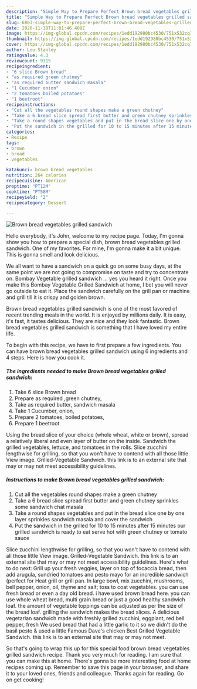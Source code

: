 ```yaml
---
description: "Simple Way to Prepare Perfect Brown bread vegetables grilled sandwich"
title: "Simple Way to Prepare Perfect Brown bread vegetables grilled sandwich"
slug: 6803-simple-way-to-prepare-perfect-brown-bread-vegetables-grilled-sandwich
date: 2020-11-18T11:01:46.409Z
image: https://img-global.cpcdn.com/recipes/1edd192980bc4530/751x532cq70/brown-bread-vegetables-grilled-sandwich-recipe-main-photo.jpg
thumbnail: https://img-global.cpcdn.com/recipes/1edd192980bc4530/751x532cq70/brown-bread-vegetables-grilled-sandwich-recipe-main-photo.jpg
cover: https://img-global.cpcdn.com/recipes/1edd192980bc4530/751x532cq70/brown-bread-vegetables-grilled-sandwich-recipe-main-photo.jpg
author: Lou Stanley
ratingvalue: 4.3
reviewcount: 9315
recipeingredient:
- "6 slice Brown bread"
- "as required green chutney"
- "as required butter sandwich masala"
- "1 Cucumber onion"
- "2 tomatoes boiled potatoes"
- "1 beetroot"
recipeinstructions:
- "Cut all the vegetables round shapes make a green chutney"
- "Take a 6 bread slice spread first butter and green chutney sprinkles some sandwich chat masala"
- "Take a round shapes vegetables and put in the bread slice one by one layer sprinkles sandwich masala and cover the sandwich"
- "Put the sandwich in the grilled for 10 to 15 minutes after 15 minutes our grilled sandwich is ready to eat serve hot with green chutney or tomato sauce"
categories:
- Recipe
tags:
- brown
- bread
- vegetables

katakunci: brown bread vegetables 
nutrition: 264 calories
recipecuisine: American
preptime: "PT12M"
cooktime: "PT58M"
recipeyield: "2"
recipecategory: Dessert

---
```



![Brown bread vegetables grilled sandwich](https://img-global.cpcdn.com/recipes/1edd192980bc4530/751x532cq70/brown-bread-vegetables-grilled-sandwich-recipe-main-photo.jpg)

Hello everybody, it's John, welcome to my recipe page. Today, I'm gonna show you how to prepare a special dish, brown bread vegetables grilled sandwich. One of my favorites. For mine, I'm gonna make it a bit unique. This is gonna smell and look delicious.

We all want to have a sandwich on a quick go on some busy days, at the same point we are not going to compromise on taste and try to concentrate on. Bombay Vegetable grilled sandwich … yes you heard it right. Once you make this Bombay Vegetable Grilled Sandwich at home, I bet you will never go outside to eat it. Place the sandwich carefully on the grill pan or machine and grill till it is crispy and golden brown.

Brown bread vegetables grilled sandwich is one of the most favored of recent trending meals in the world. It is enjoyed by millions daily. It is easy, it's fast, it tastes delicious. They are nice and they look fantastic. Brown bread vegetables grilled sandwich is something that I have loved my entire life.


To begin with this recipe, we have to first prepare a few ingredients. You can have brown bread vegetables grilled sandwich using 6 ingredients and 4 steps. Here is how you cook it.

<!--inarticleads1-->

##### The ingredients needed to make Brown bread vegetables grilled sandwich:

1. Take 6 slice Brown bread
1. Prepare as required ,green chutney,
1. Take as required butter, sandwich masala
1. Take 1 Cucumber, onion,
1. Prepare 2 tomatoes, boiled potatoes,
1. Prepare 1 beetroot


Using the bread slice of your choice (whole wheat, white or brown), spread a relatively liberal and even layer of butter on the inside. Sandwich the grilled vegetables, lettuce, and tomatoes in the rolls. Slice zucchini lengthwise for grilling, so that you won&#39;t have to contend with all those little View image. Grilled-Vegetable Sandwich. this link is to an external site that may or may not meet accessibility guidelines. 

<!--inarticleads2-->

##### Instructions to make Brown bread vegetables grilled sandwich:

1. Cut all the vegetables round shapes make a green chutney
1. Take a 6 bread slice spread first butter and green chutney sprinkles some sandwich chat masala
1. Take a round shapes vegetables and put in the bread slice one by one layer sprinkles sandwich masala and cover the sandwich
1. Put the sandwich in the grilled for 10 to 15 minutes after 15 minutes our grilled sandwich is ready to eat serve hot with green chutney or tomato sauce


Slice zucchini lengthwise for grilling, so that you won&#39;t have to contend with all those little View image. Grilled-Vegetable Sandwich. this link is to an external site that may or may not meet accessibility guidelines. Here&#39;s what to do next: Grill up your fresh veggies, layer on top of focaccia bread, then add arugula, sundried tomatoes and pesto mayo for an incredible sandwich (perfect for Heat grill or grill pan. In large bowl, mix zucchini, mushrooms, bell pepper, onion, oil, thyme and salt; toss to coat vegetables. you can use fresh bread or even a day old bread. i have used brown bread here. you can use whole wheat bread, multi grain bread or just a good healthy sandwich loaf. the amount of vegetable toppings can be adjusted as per the size of the bread loaf. grilling the sandwich makes the bread slices. A delicious vegetarian sandwich made with freshly grilled zucchini, eggplant, red bell pepper, fresh We used bread that had a little garlic to it so we didn&#39;t do the basil pesto &amp; used a little Famous Dave&#39;s chicken Best Grilled Vegetable Sandwich. this link is to an external site that may or may not meet. 

So that's going to wrap this up for this special food brown bread vegetables grilled sandwich recipe. Thank you very much for reading. I am sure that you can make this at home. There's gonna be more interesting food at home recipes coming up. Remember to save this page in your browser, and share it to your loved ones, friends and colleague. Thanks again for reading. Go on get cooking!
